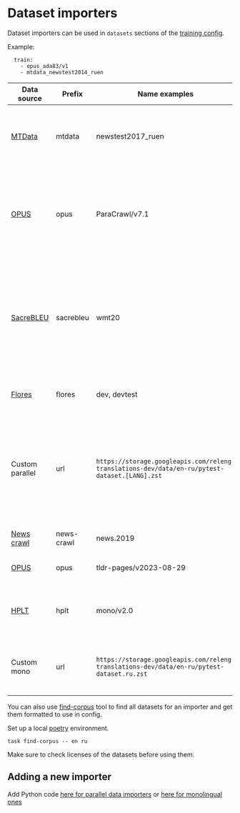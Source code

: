 # Dataset importers

Dataset importers can be used in `datasets` sections of the [training config](https://github.com/mozilla/translations/tree/main/configs/config.test.yml).

Example:
```
  train:
    - opus_ada83/v1
    - mtdata_newstest2014_ruen
```

Data source | Prefix     | Name examples | Type | Comments
--- |------------| --- | ---| ---
[MTData](https://github.com/thammegowda/mtdata) | mtdata     | newstest2017_ruen | corpus | Supports many datasets. Run `mtdata list -l ru-en` to see datasets for a specific language pair.
[OPUS](https://opus.nlpl.eu/) | opus       | ParaCrawl/v7.1 | corpus | Many open source datasets. Go to the website, choose a language pair, check links under Moses column to see what names and version is used in a link.
[SacreBLEU](https://github.com/mjpost/sacrebleu) | sacrebleu  | wmt20 | corpus | Official evaluation datasets available in SacreBLEU tool. Recommended to use in `datasets:test` config section. Look up supported datasets and language pairs in `sacrebleu.dataset` python module.
[Flores](https://github.com/facebookresearch/flores) | flores     | dev, devtest | corpus | Evaluation dataset from Facebook that supports 100 languages.
Custom parallel | url        | `https://storage.googleapis.com/releng-translations-dev/data/en-ru/pytest-dataset.[LANG].zst` | corpus | A custom zst compressed parallel dataset, for instance uploaded to GCS. The language pairs should be split into two files. the `[LANG]` will be replaced with the `to` and `from` language codes.
[News crawl](http://data.statmt.org/news-crawl) | news-crawl | news.2019 | mono | Monolingual news datasets from [WMT](https://www.statmt.org/wmt21/translation-task.html)
[OPUS](https://opus.nlpl.eu/) | opus       | tldr-pages/v2023-08-29 | mono | Monolingual dataset from OPUS.
[HPLT](https://hplt-project.org/datasets/v2.0) | hplt       | mono/v2.0 | mono | HPLT monolingual corpus (mostly from Internet Archive, but also from Common Crawl).
Custom mono | url        | `https://storage.googleapis.com/releng-translations-dev/data/en-ru/pytest-dataset.ru.zst` | mono | A custom zst compressed monolingual dataset, for instance uploaded to GCS.

You can also use [find-corpus](https://github.com/mozilla/translations/tree/main/pipeline/utils/find-corpus.py) tool to find all datasets for an importer and get them formatted to use in config.

Set up a local [poetry](https://python-poetry.org/) environment.
```
task find-corpus -- en ru
```
Make sure to check licenses of the datasets before using them.

## Adding a new importer

Add Python code [here for parallel data importers](https://github.com/mozilla/translations/tree/main/pipeline/data/importers.py) or [here for monolingual ones](https://github.com/mozilla/translations/tree/main/pipeline/data/download_mono.py)
